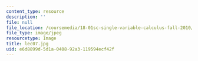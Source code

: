 ```yaml
---
content_type: resource
description: ''
file: null
file_location: /coursemedia/18-01sc-single-variable-calculus-fall-2010/e6d8899d5d1a040892a3119594ecf42f_lec07.jpg
file_type: image/jpeg
resourcetype: Image
title: lec07.jpg
uid: e6d8899d-5d1a-0408-92a3-119594ecf42f
---
```

